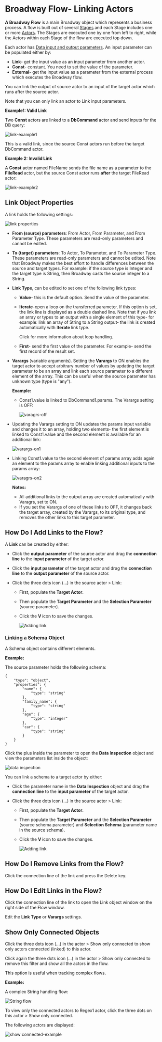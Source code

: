 # Broadway Flow- Linking Actors

**A Broadway Flow** is a main Broadway object which represents a business process. A flow is built out of several [Stages](/articles/99_Broadway/16_broadway_flow_overview.md) and each Stage includes one or more [Actors](/articles/99_Broadway/03_broadway_actor.md). The Stages are executed one by one from left to right, while the Actors within each Stage of the flow are executed top down.

Each actor has [Data input and output parameters](/articles/99_Broadway/03_broadway_actor.md#actor-window). An input parameter can be populated either by:

- **Link**- get the input value as an input parameter from another actor.
- **Const**- constant. You need to set the value of the parameter.
- **External**- get the input value as a parameter from the external process which executes the Broadway flow. 

You can link the output of source actor to an input of the target actor which runs after the source actor.

Note that you can only link an actor to Link input parameters.

**Example1: Valid Link**

Two **Const** actors are linked to a **DbCommand** actor and send inputs for the DB query:

![link-example1](/articles/99_Broadway/images/valid_link_example.png)

This is a valid link, since the source  Const actors run before the target DbCommand actor.

**Example 2: Invalid Link**

A **Const** actor named FileName sends the file name as a parameter to the **FileRead** actor, but the source  Const actor runs **after** the target FileRead actor:

![link-example2](/articles/99_Broadway/images/invalid_link_example.png)

## Link Object Properties

A link holds the following settings:

![link properties](/articles/99_Broadway/images/link_attributes.png)

- **From (source) parameters**: From Actor, From Parameter, and From Parameter Type. These parameters are read-only parameters and cannot be edited.

- **To (target) parameters**: To Actor, To Parameter, and To Parameter Type. These parameters are read-only parameters and cannot be edited. Note that Broadway makes the best effort to handle differences between the source and target types. For example: if the source type is Integer and the target type is String, then Broadway casts the source integer to a String.

- **Link Type**,  can be edited to set one of the following link types:

  - **Value**- this is the default option. Send the value of the parameter.

  - **Iterate**-open a loop on the transferred parameter. If this option is set, the link line is displayed as a double dashed line. Note that if you link an array or types to an output with a single element of this type- for example: link an array of String to a String output- the link is created automatically with **Iterate** link type. 

    Click for more information about loop handling.

  - **First**- send the first value of the parameter. For example- send the first record of the result set. 

- **Varargs** (variable arguments). Setting the **Varargs** to ON enables the target actor to accept arbitrary number of values by updating the target parameter to be an array and link each source parameter to a different element of the array. This can be useful when the source parameter has unknown type (type is "any"). 

  **Example:**

  - Const1.value is linked to DbCommand1.params. The Varargs setting is OFF:

    ![varagrs-off](/articles/99_Broadway/images/link_varargs_off.png)
  
  
  
- Updating the Varargs setting to ON updates the params input variable and changes it to an array, holding two elements- the first element is linked to Const1.value and the second element is available for an additional link:
  
  ![varargs-on1](/articles/99_Broadway/images/link_varargs_on_1.png)

  

  
- Linking Const1.value to the second element of params array adds again an element to the params array to enable linking additional inputs to the params array:
  
  ![varagrs-on2](/articles/99_Broadway/images/link_varargs_on_2.png)
  
  
  
  **Notes:**

  - All additional links to the output array are created automatically with Varagrs, set to ON.
  - If you set  the Varargs of one of these links to OFF, it changes back the target array, created by the Varargs, to its original type, and removes the other links to this target parameter.
  
  

## How Do I Add Links to the Flow?

A **Link** can be created by either:

- Click the **output parameter** of the source actor and drag the **connection line** to the **input parameter** of the target actor.

- Click the **input parameter** of the target actor and drag the **connection line** to the **output parameter** of the source actor.

- Click the three dots icon (...) in the source actor > Link:

  - First, populate the **Target Actor**.

  - Then populate the **Target Parameter** and the **Selection Parameter** (source parameter).

  - Click the **V** icon to save the changes.

    ![Adding link](/articles/99_Broadway/images/add_link_1.png)
    

### Linking a Schema Object 

A Schema object contains different elements. 

**Example:** 

The source parameter holds the following schema:

```
{
    "type": "object",
    "properties": {
        "name": {
            "type": "string"
        },
        "family_name": {
            "type": "string"
        },
        "age": {
            "type": "integer"
        },
        "car": {
            "type": "string"
        }
    }
} 
```

Click the plus inside the parameter to open the **Data Inspection** object and view the parameters list inside the object:

![data inspection](/articles/99_Broadway/images/data_inspection_example.png)

 You can link a schema to a target actor by either:

- Click the  parameter name in the **Data Inspection** object and drag the **connection line** to the **input parameter** of the target actor.

- Click the three dots icon (...) in the source actor > Link:

  - First, populate the **Target Actor**.

  - Then populate the **Target Parameter** and the **Selection Parameter** (source schema parameter) and **Selection Schema** (parameter name in the source schema).

  - Click the **V** icon to save the changes.

    ![Adding link](/articles/99_Broadway/images/add_link_2.png)



## How Do I Remove Links from the Flow?

Click the connection line of the link and press the Delete key.

## How Do I Edit Links in the Flow?

Click the connection line of the link to open the Link object window on the right side of the Flow window.

Edit the **Link Type** or **Varargs** settings. 

## Show Only Connected Objects

Click the three dots icon (...) in the actor > Show only connected to show only actors connected (linked) to this actor.

Click again the three dots icon (...) in the actor > Show only connected to remove this filter and show all the actors in the flow.

This option is useful when tracking complex flows.

**Example:**

A complex String handling flow:

![String flow](/articles/99_Broadway/images/string_flow_example.png)

To view only the connected actors to Regex1 actor, click the three dots on this actor > Show only connected.

The following actors are displayed:

![show connected-example](/articles/99_Broadway/images/show_connected_examples.png)

